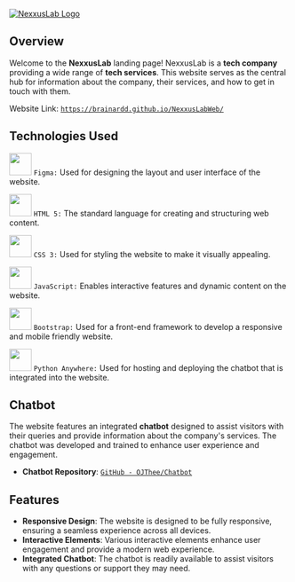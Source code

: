 <a href="https://brainardd.github.io/NexxusLabWeb/" target="_blank">![NexxusLab Logo](https://github.com/Brainardd/NexxusLabWeb/assets/90681357/a9f90da0-a947-4946-ac75-9de024aad6c2)</a>

## Overview

Welcome to the **NexxusLab** landing page! NexxusLab is a **tech company** providing a wide range of **tech services**. This website serves as the central hub for information about the company, their services, and how to get in touch with them.

Website Link: <a href="https://brainardd.github.io/NexxusLabWeb/" target="_blank">`https://brainardd.github.io/NexxusLabWeb/`</a>

## Technologies Used

<img src="https://github.com/Brainardd/NexxusLabWeb/assets/90681357/8415f990-17a4-432b-939a-8422a854040c" width="40px"> `Figma:` Used for designing the layout and user interface of the website.

<img src="https://github.com/Brainardd/NexxusLabWeb/assets/90681357/679bf9e1-f1d9-4c54-a5b0-9cb5fd3fa6c8" width="40x"> `HTML 5:` The standard language for creating and structuring web content.

<img src="https://github.com/Brainardd/NexxusLabWeb/assets/90681357/6927048d-14b0-40c3-a1eb-be137d11674f" width="40px"> `CSS 3:` Used for styling the website to make it visually appealing.

<img src="https://github.com/Brainardd/NexxusLabWeb/assets/90681357/cb81cac9-063d-4de0-9480-5ecc294b2e24" width="40px"> `JavaScript:` Enables interactive features and dynamic content on the website.

<img src="https://github.com/Brainardd/NexxusLabWeb/assets/90681357/c1263773-ca49-409b-81e3-8aa6d54528ed" width="40px"> `Bootstrap:` Used for a front-end framework to develop a responsive and mobile friendly website.

<img src="https://github.com/Brainardd/NexxusLabWeb/assets/90681357/15f93604-a049-45bb-866f-d04638e88dc8" width="40px"> `Python Anywhere:` Used for hosting and deploying the chatbot that is integrated into the website.


## Chatbot

The website features an integrated **chatbot** designed to assist visitors with their queries and provide information about the company's services. The chatbot was developed and trained to enhance user experience and engagement.

- **Chatbot Repository**: <a href="https://github.com/OJThee/Chatbot" target="_blank">`GitHub - OJThee/Chatbot`</a>


## Features

- **Responsive Design**: The website is designed to be fully responsive, ensuring a seamless experience across all devices.
- **Interactive Elements**: Various interactive elements enhance user engagement and provide a modern web experience.
- **Integrated Chatbot**: The chatbot is readily available to assist visitors with any questions or support they may need.


